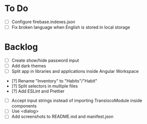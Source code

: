 # To Do
- [ ] Configure firebase.indexes.json
- [ ] Fix broken language when English is stored in local storage

# Backlog
- [ ] Create show/hide password input
- [ ] Add dark themes
- [ ] Split app in libraries and applications inside Angular Workspace
- [?] Rename "Inventory" to "Habits"/"Habit"
- [?] Split selectors in multiple files
- [?] Add ESLint and Prettier
- [ ] Accept input strings instead of importing TranslocoModule inside components
- [ ] Use &lt;dialog&gt;
- [ ] Add screenshots to README.md and manifest.json
